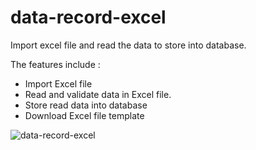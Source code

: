 # data-record-excel
 Import excel file and read the data to store into database.
 
 The features include :
 
* Import Excel file
* Read and validate data in Excel file.
* Store read data into database
* Download Excel file template

![data-record-excel](https://github.com/NurAliaZaidi/data-record-excel/assets/93064831/5a8a4982-ad2f-41c7-b51f-028773e9925c)
